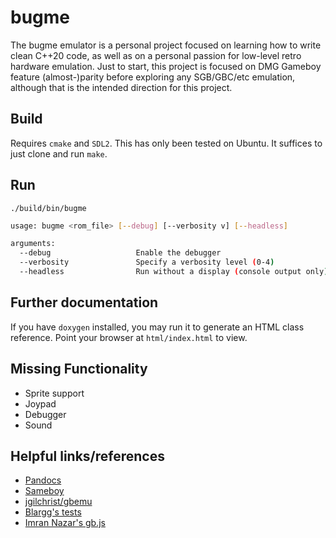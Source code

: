 # bugme

The bugme emulator is a personal project focused on learning how to write clean C++20 code, as well
as on a personal passion for low-level retro hardware emulation. Just to start, this project is
focused on DMG Gameboy feature (almost-)parity before exploring any SGB/GBC/etc emulation, although
that is the intended direction for this project.

## Build

Requires `cmake` and `SDL2`. This has only been tested on Ubuntu. It suffices to just clone and run
`make`.

## Run

`./build/bin/bugme`

```sh
usage: bugme <rom_file> [--debug] [--verbosity v] [--headless]

arguments:
  --debug                   Enable the debugger
  --verbosity               Specify a verbosity level (0-4)
  --headless                Run without a display (console output only)
```

## Further documentation

If you have `doxygen` installed, you may run it to generate an HTML class reference. Point your
browser at `html/index.html` to view.

## Missing Functionality

* Sprite support
* Joypad
* Debugger
* Sound

## Helpful links/references

* [Pandocs](http://bgb.bircd.org/pandocs.htm)
* [Sameboy](https://github.com/LIJI32/SameBoy)
* [jgilchrist/gbemu](https://github.com/jgilchrist/gbemu)
* [Blargg's tests](https://gbdev.gg8.se/wiki/articles/Test_ROMs)
* [Imran Nazar's gb.js](https://imrannazar.com/GameBoy-Emulation-in-JavaScript:-The-CPU)
